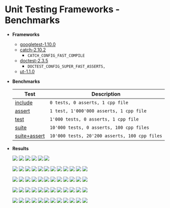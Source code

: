 # Unit Testing Frameworks - Benchmarks

* **Frameworks**

  * [googletest-1.10.0](https://github.com/google/googletest/releases/tag/release-1.10.0)
  * [catch-2.10.2](https://github.com/catchorg/Catch2/releases/download/v2.10.2/catch.hpp)
    * `CATCH_CONFIG_FAST_COMPILE`
  * [doctest-2.3.5](https://github.com/onqtam/doctest/blob/master/doctest/doctest.h)
    * `DOCTEST_CONFIG_SUPER_FAST_ASSERTS, `
  * [μt-1.1.0](https://github.com/boost-experimental/ut/blob/master/include/boost/ut.hpp)

* **Benchmarks**

  | Test    | Description |
  | ------- | ----- |
  | [include](https://github.com/cpp-testing/ut-benchmark)        | `0 tests, 0 asserts, 1 cpp file`              |
  | [assert](https://github.com/cpp-testing/ut-benchmark)         | `1 test, 1'000'000 asserts, 1 cpp file`       |
  | [test](https://github.com/cpp-testing/ut-benchmark)           | `1'000 tests, 0 asserts, 1 cpp file`          |
  | [suite](https://github.com/cpp-testing/ut-benchmark)          | `10'000 tests, 0 asserts, 100 cpp files`      |
  | [suite+assert](https://github.com/cpp-testing/ut-benchmark)   | `10'000 tests, 20'200 asserts, 100 cpp files` |

* **Results**

  ![](results/Compilation_include_clang9.debug.png)
  ![](results/Compilation_include_clang9.O2.png)
  ![](results/Compilation_include_clang9.png)
  ![](results/Compilation_include_gcc9.debug.png)
  ![](results/Compilation_include_gcc9.O2.png)
  ![](results/Compilation_include_gcc9.png)

  ![](results/Compilation_assert_clang9.debug.png)
  ![](results/Compilation_assert_clang9.O2.png)
  ![](results/Compilation_assert_clang9.png)
  ![](results/Compilation_assert_gcc9.debug.png)
  ![](results/Compilation_assert_gcc9.O2.png)
  ![](results/Compilation_assert_gcc9.png)
  ![](results/Execution_assert_clang9.debug.png)
  ![](results/Execution_assert_clang9.O2.png)
  ![](results/Execution_assert_clang9.png)
  ![](results/Execution_assert_gcc9.debug.png)
  ![](results/Execution_assert_gcc9.O2.png)
  ![](results/Execution_assert_gcc9.png)

  ![](results/Compilation_test_clang9.debug.png)
  ![](results/Compilation_test_clang9.O2.png)
  ![](results/Compilation_test_clang9.png)
  ![](results/Compilation_test_gcc9.debug.png)
  ![](results/Compilation_test_gcc9.O2.png)
  ![](results/Compilation_test_gcc9.png)
  ![](results/Execution_test_clang9.debug.png)
  ![](results/Execution_test_clang9.O2.png)
  ![](results/Execution_test_clang9.png)
  ![](results/Execution_test_gcc9.debug.png)
  ![](results/Execution_test_gcc9.O2.png)
  ![](results/Execution_test_gcc9.png)

  ![](results/Compilation_suite_clang9.debug.png)
  ![](results/Compilation_suite_clang9.O2.png)
  ![](results/Compilation_suite_clang9.png)
  ![](results/Compilation_suite_gcc9.debug.png)
  ![](results/Compilation_suite_gcc9.O2.png)
  ![](results/Compilation_suite_gcc9.png)
  ![](results/Execution_suite_clang9.debug.png)
  ![](results/Execution_suite_clang9.O2.png)
  ![](results/Execution_suite_clang9.png)
  ![](results/Execution_suite_gcc9.debug.png)
  ![](results/Execution_suite_gcc9.O2.png)
  ![](results/Execution_suite_gcc9.png)

  ![](results/Compilation_suite+assert_clang9.debug.png)
  ![](results/Compilation_suite+assert_clang9.O2.png)
  ![](results/Compilation_suite+assert_clang9.png)
  ![](results/Compilation_suite+assert_gcc9.debug.png)
  ![](results/Compilation_suite+assert_gcc9.O2.png)
  ![](results/Compilation_suite+assert_gcc9.png)
  ![](results/Execution_suite+assert_clang9.debug.png)
  ![](results/Execution_suite+assert_clang9.O2.png)
  ![](results/Execution_suite+assert_clang9.png)
  ![](results/Execution_suite+assert_gcc9.debug.png)
  ![](results/Execution_suite+assert_gcc9.O2.png)
  ![](results/Execution_suite+assert_gcc9.png)
